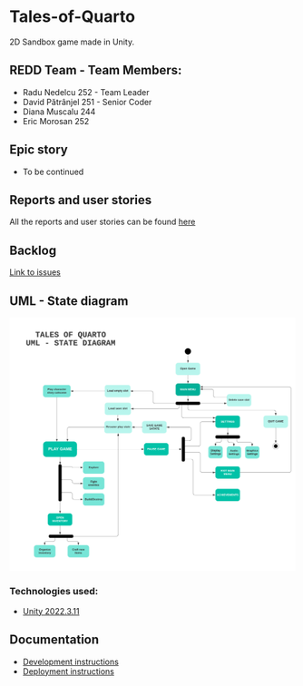 # Tales-of-Quarto
2D Sandbox game made in Unity.

## REDD Team - Team Members:
  - Radu Nedelcu 252 - Team Leader
  - David Pătrânjel 251 - Senior Coder
  - Diana Muscalu 244
  - Eric Morosan 252

## Epic story 
  - To be continued

## Reports and user stories
All the reports and user stories can be found <a href= "https://drive.google.com/drive/folders/1TB1HYDuZLqeMnfC3uYngrMfA8mSj83oe?usp=sharing" > here </a>

## Backlog
<a href= "https://github.com/Pepi100/Tales-of-Quarto/issues" > Link to issues  </a>

## UML - State diagram

<img src="./gallery/UML ToQ.png" alt="UML State Diagram" />



### Technologies used:

- [Unity 2022.3.11](https://unity.com/releases/editor/whats-new/2022.3.11)

## Documentation

- [Development instructions](CONTRIBUTING.md)
- [Deployment instructions](DEPLOYMENT.md)